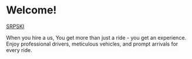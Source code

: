 # Welcome!

[SRPSKI](/)

When you hire a us, You get more than just a ride - you get an experience.
Enjoy professional drivers, meticulous vehicles, and prompt arrivals for every ride.
